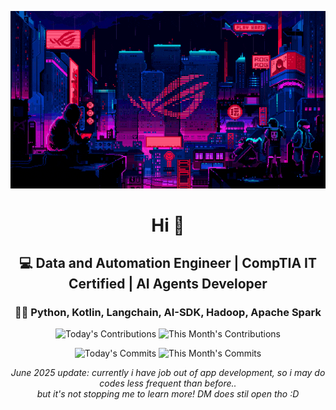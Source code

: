 <div align="center">
  
  ![Banner GIF](images/desktop-neon-gaming.gif)

  # Hi 👋

  ## 💻 Data and Automation Engineer | CompTIA IT Certified | AI Agents Developer

  ### 👩‍💻 Python, Kotlin, Langchain, AI-SDK, Hadoop, Apache Spark

  <!-- TODAY_CONTRIBUTIONS: 5 -->
  <!-- MONTH_CONTRIBUTIONS: 6 2025-10 -->
  ![Today's Contributions](https://img.shields.io/badge/Today's%20Contributions-5-purple)
  ![This Month's Contributions](https://img.shields.io/badge/This%20Month's%20Contributions-6-orange)

  <!-- TODAY_COMMITS: 5 -->
  <!-- MONTH_COMMITS: 5 2025-10 -->
  ![Today's Commits](https://img.shields.io/badge/Today's%20Commits-5-blue)
  ![This Month's Commits](https://img.shields.io/badge/This%20Month's%20Commits-5-green)
  
  *June 2025 update: currently i have job out of app development, so i may do codes less frequent than before..   
  but it's not stopping me to learn more! DM does stil open tho :D*
  
  
</div>
